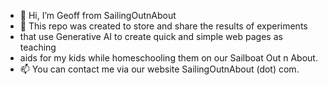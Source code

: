 - 👋 Hi, I’m Geoff from SailingOutnAbout
- 👀 This repo was created to store and share the results of experiments
-    that use Generative AI to create quick and simple web pages as teaching
-    aids for my kids while homeschooling them on our Sailboat Out n About.
- 📫 You can contact me via our website SailingOutnAbout (dot) com.

<!---
SailingOutnAbout/SailingOutnAbout is a ✨ special ✨ repository because its `README.md` (this file) appears on your GitHub profile.
You can click the Preview link to take a look at your changes.
--->
